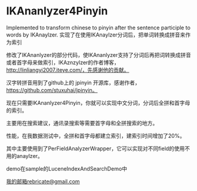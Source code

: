 IKAnanlyzer4Pinyin
==================

Implemented to transform chinese to pinyin after the sentence
participle to words by IKAnaylzer.
实现了在使用IKAnaylzer分词后，把单词转换成拼音来作为索引

修改了IKAnanlyzer的部分代码，使IKAnanlyzer支持了分词后再把词转换成拼音或者首字母来做索引，IKAznzylzer的作者博客，
http://linliangyi2007.iteye.com/，先感谢他的贡献。

汉字转拼音用到了github上的 jpinyin 开源库，感谢作者，https://github.com/stuxuhai/jpinyin。

现在只需要IKAnanlyzer4Pinyin，你就可以实现中文分词，分词后全拼和首字母的索引。

主要用在搜索建议，通讯录搜索等需要首字母和全拼搜索的地方。

性能，在我数据测试中，全拼和首字母都建立索引，建索引时间增加了20%。

其中主要使用到了PerFieldAnalyzerWrapper，它可以实现对不同field的使用不用的anaylzer。

demo在sample的LuceneIndexAndSearchDemo中

我的邮箱rebricate@gmail.com
